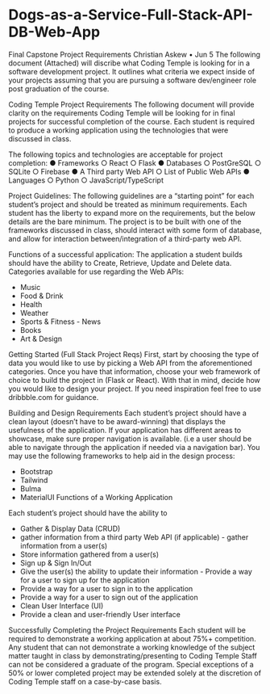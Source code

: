 # Dogs-as-a-Service-Full-Stack-API-DB-Web-App
Final Capstone Project Requirements Christian Askew • Jun 5 The following document (Attached) will discribe what Coding Temple is looking for in a software development project. It outlines what criteria we expect inside of your projects assuming that you are pursuing a software dev/engineer role post graduation of the course.

Coding Temple Project Requirements
The following document will provide clarity on the requirements Coding Temple will be looking for in final projects for successful completion of the course. Each student is required to produce a working application using the technologies that were discussed in class.

The following topics and technologies are acceptable for project completion:
● Frameworks ○ React
○ Flask ● Databases
○ PostGreSQL ○ SQLite
○ Firebase
● A Third party Web API
○ List of Public Web APIs
● Languages
○ Python
○ JavaScript/TypeScript

Project Guidelines:
The following guidelines are a “starting point” for each student’s project and should be treated as minimum requirements. Each student has the liberty to expand more on the requirements, but the below details are the bare minimum.
The project is to be built with one of the frameworks discussed in class, should interact with some form of database, and allow for interaction between/integration of a third-party web API.
 
 Functions of a successful application:
The application a student builds should have the ability to Create, Retrieve, Update and Delete data.
Categories available for use regarding the Web APIs:
- Music
- Food & Drink
- Health
- Weather
- Sports & Fitness - News
- Books
- Art & Design

Getting Started (Full Stack Project Reqs)
First, start by choosing the type of data you would like to use by picking a Web API from the aforementioned categories. Once you have that information, choose your web framework of choice to build the project in (Flask or React). With that in mind, decide how you would like to design your project. If you need inspiration feel free to use dribbble.com for guidance.

Building and Design Requirements
Each student’s project should have a clean layout (doesn’t have to be award-winning) that displays the usefulness of the application. If your application has different areas to showcase, make sure proper navigation is available. (i.e a user should be able to navigate through the application if needed via a navigation bar).
You may use the following frameworks to help aid in the design process: 
- Bootstrap
- Tailwind
- Bulma
- MaterialUI
Functions of a Working Application


Each student’s project should have the ability to
     
- Gather & Display Data (CRUD)
- gather information from a third party Web API (if applicable) - gather information from a user(s)
- Store information gathered from a user(s)
- Sign up & Sign In/Out
- Give the user(s) the ability to update their information - Provide a way for a user to sign up for the application
- Provide a way for a user to sign in to the application
- Provide a way for a user to sign out of the application
- Clean User Interface (UI)
- Provide a clean and user-friendly User interface


Successfully Completing the Project Requirements
Each student will be required to demonstrate a working application at about 75%+ competition. Any student that can not demonstrate a working knowledge of the subject matter taught in class by demonstrating/presenting to Coding Temple Staff can not be considered a graduate of the program. Special exceptions of a 50% or lower completed project may be extended solely at the discretion of Coding Temple staff on a case-by-case basis.
